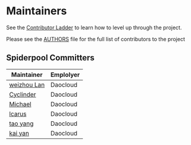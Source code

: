 # Maintainers

See the [Contributor Ladder](https://github.com/spidernet-io/community/blob/main/CONTRIBUTOR-LADDER.md) to learn how to level up through the project.

Please see the [AUTHORS](./AUTHORS) file for the full list of contributors to the project

## Spiderpool Committers

| Maintainer                                        | Emplolyer |
|---------------------------------------------------|-----------|
| [weizhou Lan](https://github.com/weizhoublue)     | Daocloud  |
| [Cyclinder](https://github.com/cyclinder )        | Daocloud  |
| [Michael](https://github.com/windsonsea)          | Daocloud  |
| [lcarus](https://github.com/Icarus9913)           | Daocloud  |
| [tao yang](https://github.com/ty-dc)              | Daocloud  |
| [kai yan](https://github.com/yankay)              | Daocloud  |
